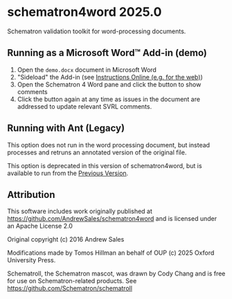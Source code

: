 # schematron4word 2025.0

Schematron validation toolkit for word-processing documents.

## Running as a Microsoft Word™ Add-in (demo)

1. Open the `demo.docx` document in Microsoft Word
2. "Sideload" the Add-in (see [Instructions Online (e.g. for the web)](https://learn.microsoft.com/en-gb/office/dev/add-ins/testing/sideload-office-add-ins-for-testing))
3. Open the Schematron 4 Word pane and click the button to show comments
4. Click the button again at any time as issues in the document are addressed to update relevant SVRL comments.

## Running with Ant (Legacy)

This option does not run in the word processing document, but instead processes and retruns an annotated version of the original file.

This option is deprecated in this version of schematron4word, but is available to run from the [Previous Version](../../tree/2016.0).
## Attribution

This software includes work originally published at https://github.com/AndrewSales/schematron4word and is licensed under an Apache License 2.0

Original copyright (c) 2016 Andrew Sales

Modifications made by Tomos Hillman an behalf of OUP (c) 2025 Oxford University Press.

Schematroll, the Schematron mascot, was drawn by Cody Chang and is free for use on Schematron-related products.  See https://github.com/Schematron/schematroll